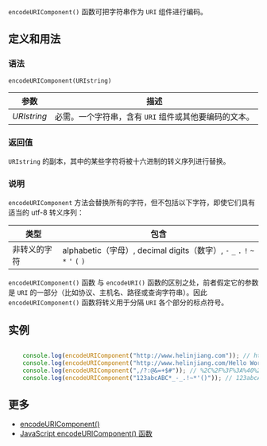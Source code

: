 `encodeURIComponent()` 函数可把字符串作为 `URI` 组件进行编码。

## 定义和用法

### 语法

`encodeURIComponent(URIstring)`

| 参数 | 描述 |
| --- | --- |
| _URIstring_ | 必需。一个字符串，含有 `URI` 组件或其他要编码的文本。 |

### 返回值

`URIstring` 的副本，其中的某些字符将被十六进制的转义序列进行替换。

### 说明

`encodeURIComponent` 方法会替换所有的字符，但不包括以下字符，即使它们具有适当的 utf-8 转义序列：

| 类型 | 包含 |
| --- | --- |
| 非转义的字符 | alphabetic（字母）, decimal digits（数字）, `-` `_` `.` `!` `~` `*` `'` `(` `)` |

`encodeURIComponent()` 函数 与 `encodeURI()` 函数的区别之处，前者假定它的参数是 `URI` 的一部分（比如协议、主机名、路径或查询字符串）。因此 `encodeURIComponent()` 函数将转义用于分隔 `URI` 各个部分的标点符号。

## 实例

``` javascript

    console.log(encodeURIComponent("http://www.helinjiang.com")); // http%3A%2F%2Fwww.helinjiang.com
    console.log(encodeURIComponent("http://www.helinjiang.com/Hello World/")); // http%3A%2F%2Fwww.helinjiang.com%2FHello%20World%2F
    console.log(encodeURIComponent(",/?:@&=+$#")); // %2C%2F%3F%3A%40%26%3D%2B%24%23
    console.log(encodeURIComponent("123abcABC*_-_.!~*'()")); // 123abcABC*_-_.!~*'(),数字字母,以及部分标点符号不会被编码。

```

## 更多

*   [encodeURIComponent()](https://developer.mozilla.org/zh-CN/docs/Web/JavaScript/Reference/Global_Objects/encodeURIComponent)
*   [JavaScript encodeURIComponent() 函数](http://www.w3school.com.cn/jsref/jsref_encodeURIComponent.asp)